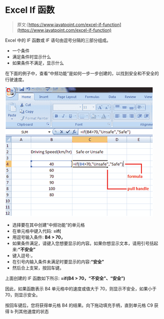 # Excel If 函数

> 原文:[https://www.javatpoint.com/excel-if-function](https://www.javatpoint.com/excel-if-function)

Excel 中的 IF 函数或 IF 语句由逗号分隔的三部分组成。

*   一个条件
*   满足条件时显示什么
*   如果条件不满足，显示什么

在下面的例子中，查看“中频功能”是如何一步一步创建的，以找到安全和不安全的行驶速度。

![Excel If Function](img/61fec788cc7b64c874a77562a53b71d7.png)

*   选择要在其中创建“中频功能”的单元格
*   在单元格中键入代码: **=if(**
*   用逗号输入条件: **B4 > 70，**
*   如果条件满足，请键入您想要显示的内容。如果你想显示文本，请用引号括起来:**“不安全”**
*   键入逗号:，
*   在引号内输入条件未满足时要显示的内容:**“安全”**
*   然后合上支架，按回车键。

上面创建的 IF 函数如下所示: **=if(B4 > 70，“不安全”、“安全”)**

因此，如果函数表示 B4 单元格中的速度或值大于 70，则显示不安全，如果小于 70，则显示安全。

按回车键后，您将获得单元格 B4 的结果。向下拖动填充手柄，直到单元格 C9 获得 b 列其他速度的状态